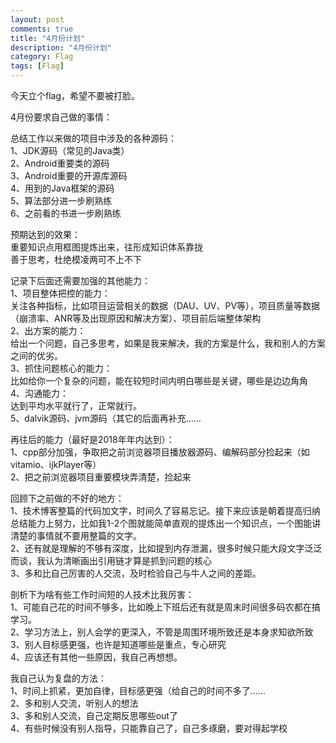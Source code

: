 ```yaml
---
layout: post
comments: true
title: "4月份计划"
description: "4月份计划"
category: Flag
tags: [Flag]
---
```


今天立个flag，希望不要被打脸。

4月份要求自己做的事情：

总结工作以来做的项目中涉及的各种源码：    
1、JDK源码（常见的Java类）    
2、Android重要类的源码    
3、Android重要的开源库源码    
4、用到的Java框架的源码    
5、算法部分进一步刷熟练    
6、之前看的书进一步刷熟练    

预期达到的效果：    
重要知识点用框图提炼出来，往形成知识体系靠拢    
善于思考，杜绝模凌两可不上不下    


记录下后面还需要加强的其他能力：    
1、项目整体把控的能力：    
关注各种指标，比如项目运营相关的数据（DAU、UV、PV等），项目质量等数据（崩溃率、ANR等及出现原因和解决方案）、项目前后端整体架构        
2、出方案的能力：    
给出一个问题，自己多思考，如果是我来解决，我的方案是什么，我和别人的方案之间的优劣。    
3、抓住问题核心的能力：    
比如给你一个复杂的问题，能在较短时间内明白哪些是关键，哪些是边边角角    
4、沟通能力：    
达到平均水平就行了，正常就行。    
5、dalvik源码、jvm源码（其它的后面再补充……


再往后的能力（最好是2018年年内达到）：    
1、cpp部分加强，争取把之前浏览器项目播放器源码、编解码部分捡起来（如vitamio、ijkPlayer等）    
2、把之前浏览器项目重要模块弄清楚，捡起来    


回顾下之前做的不好的地方：    
1、技术博客整篇的代码加文字，时间久了容易忘记。接下来应该是朝着提高归纳总结能力上努力，比如我1-2个图就能简单直观的提炼出一个知识点，一个图能讲清楚的事情就不要用整篇的文字。    
2、还有就是理解的不够有深度，比如提到内存泄漏，很多时候只能大段文字泛泛而谈，我认为清晰画出引用链才算是抓到问题的核心        
3、多和比自己厉害的人交流，及时检验自己与牛人之间的差距。    

剖析下为啥有些工作时间短的人技术比我厉害：    
1、可能自己花的时间不够多，比如晚上下班后还有就是周末时间很多码农都在搞学习。    
2、学习方法上，别人会学的更深入，不管是周围环境所致还是本身求知欲所致    
3、别人目标感更强，也许是知道哪些是重点，专心研究    
4、应该还有其他一些原因，我自己再想想。    

我自己认为复盘的方法：    
1、时间上抓紧，更加自律，目标感更强（给自己的时间不多了……    
2、多和别人交流，听别人的想法        
3、多和别人交流，自己定期反思哪些out了        
4、有些时候没有别人指导，只能靠自己了，自己多琢磨，要对得起学校    
